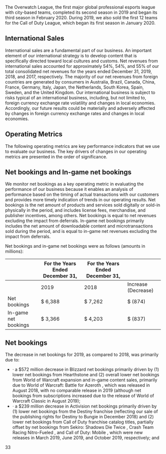 The Overwatch League, the first major global professional esports league with city-based teams, completed its second season in 2019 and began its third season in February 2020. During 2019, we also sold the first 12 teams for the Call of Duty League, which began its first season in January 2020.

## International Sales

International sales are a fundamental part of our business. An important element of our international strategy is to develop content that is specifically directed toward local cultures and customs. Net revenues from international sales accounted for approximately 54%, 54%, and 55% of our total consolidated net revenues for the years ended December 31, 2019, 2018, and 2017, respectively. The majority of our net revenues from foreign countries are generated by consumers in Australia, Brazil, Canada, China, France, Germany, Italy, Japan, the Netherlands, South Korea, Spain, Sweden, and the United Kingdom. Our international business is subject to risks typical of an international business, including, but not limited to, foreign currency exchange rate volatility and changes in local economies. Accordingly, our future results could be materially and adversely affected by changes in foreign currency exchange rates and changes in local economies.

## Operating Metrics

The following operating metrics are key performance indicators that we use to evaluate our business. The key drivers of changes in our operating metrics are presented in the order of significance.

## Net bookings and In-game net bookings

We monitor net bookings as a key operating metric in evaluating the performance of our business because it enables an analysis of performance based on the timing of actual transactions with our customers and provides more timely indication of trends in our operating results. Net bookings is the net amount of products and services sold digitally or sold-in physically in the period, and includes license fees, merchandise, and publisher incentives, among others. Net bookings is equal to net revenues excluding the impact from deferrals. In-game net bookings primarily includes the net amount of downloadable content and microtransactions sold during the period, and is equal to in-game net revenues excluding the impact from deferrals.

Net bookings and in-game net bookings were as follows (amounts in millions):

|                      | For the Years Ended December 31,   | For the Years Ended December 31,   |                     |
|----------------------|------------------------------------|------------------------------------|---------------------|
|                      | 2019                               | 2018                               | Increase (Decrease) |
| Net bookings         | $ 6,388                            | $ 7,262                            | $ (874)             |
| In-game net bookings | $ 3,366                            | $ 4,203                            | $ (837)             |

## Net bookings

The decrease in net bookings for 2019, as compared to 2018, was primarily due to:

- · a $572 million decrease in Blizzard net bookings primarily driven by (1) lower net bookings from Hearthstone and (2) overall lower net bookings from World of Warcraft expansion and in-game content sales, primarily due to World of Warcraft: Battle for Azeroth , which was released in August 2018, with no comparable release in 2019 (although net bookings from subscriptions increased due to the release of World of Warcraft Classic in August 2019);
- · a $239 million decrease in Activision net bookings primarily driven by (1) lower net bookings from the Destiny franchise (reflecting our sale of the publishing rights for Destiny to Bungie in December 2018) and (2) lower net bookings from Call of Duty franchise catalog titles, partially offset by net bookings from Sekiro: Shadows Die Twice , Crash Team Racing Nitro-Fueled , and Call of Duty: Mobile , which were new releases in March 2019, June 2019, and October 2019, respectively; and

33